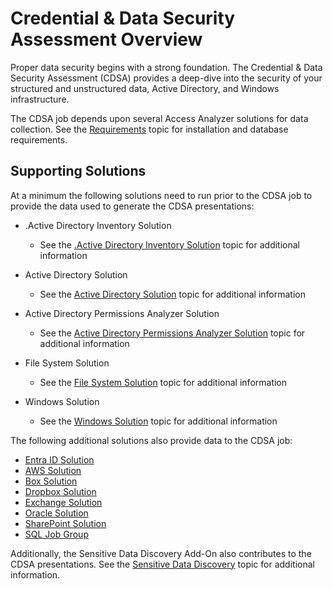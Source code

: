 # Credential & Data Security Assessment Overview

Proper data security begins with a strong foundation. The Credential & Data Security Assessment (CDSA) provides a deep-dive into the security of your structured and unstructured data, Active Directory, and Windows infrastructure.

The CDSA job depends upon several Access Analyzer solutions for data collection. See the [Requirements](/docs/accessanalyzer/accessanalyzer/enterpriseauditor/requirements/overview.md) topic for installation and database requirements.

## Supporting Solutions

At a minimum the following solutions need to run prior to the CDSA job to provide the data used to generate the CDSA presentations:

- .Active Directory Inventory Solution

  - See the [.Active Directory Inventory Solution](/docs/accessanalyzer/accessanalyzer/enterpriseauditor/solutions/activedirectoryinventory/overview.md) topic for additional information
- Active Directory Solution

  - See the [Active Directory Solution](/docs/accessanalyzer/accessanalyzer/enterpriseauditor/solutions/activedirectory/overview.md) topic for additional information
- Active Directory Permissions Analyzer Solution

  - See the [Active Directory Permissions Analyzer Solution](/docs/accessanalyzer/accessanalyzer/enterpriseauditor/solutions/activedirectorypermissionsanalyzer/overview.md) topic for additional information
- File System Solution

  - See the [File System Solution](/docs/accessanalyzer/accessanalyzer/enterpriseauditor/solutions/filesystem/overview.md) topic for additional information
- Windows Solution

  - See the [Windows Solution](/docs/accessanalyzer/accessanalyzer/enterpriseauditor/solutions/windows/overview.md) topic for additional information

The following additional solutions also provide data to the CDSA job:

- [Entra ID Solution](/docs/accessanalyzer/accessanalyzer/enterpriseauditor/solutions/entraid/overview.md)
- [AWS Solution](/docs/accessanalyzer/accessanalyzer/enterpriseauditor/solutions/aws/overview.md)
- [Box Solution](/docs/accessanalyzer/accessanalyzer/enterpriseauditor/solutions/box/overview.md)
- [Dropbox Solution](/docs/accessanalyzer/accessanalyzer/enterpriseauditor/solutions/dropbox/overview.md)
- [Exchange Solution](/docs/accessanalyzer/accessanalyzer/enterpriseauditor/solutions/exchange/overview.md)
- [Oracle Solution](/docs/accessanalyzer/accessanalyzer/enterpriseauditor/solutions/databases/oracle/overview.md)
- [SharePoint Solution](/docs/accessanalyzer/accessanalyzer/enterpriseauditor/solutions/sharepoint/overview.md)
- [SQL Job Group](/docs/accessanalyzer/accessanalyzer/enterpriseauditor/solutions/databases/sql/overview.md)

Additionally, the Sensitive Data Discovery Add-On also contributes to the CDSA presentations. See the [Sensitive Data Discovery](/docs/accessanalyzer/accessanalyzer/enterpriseauditor/sensitivedatadiscovery/overview.md) topic for additional information.
